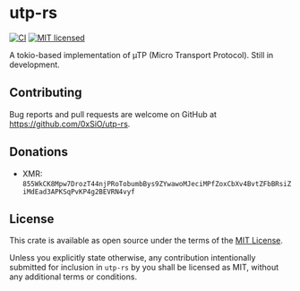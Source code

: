 # utp-rs
[![CI](https://github.com/0xSiO/utp-rs/actions/workflows/ci.yml/badge.svg)](https://github.com/0xSiO/utp-rs/actions/workflows/ci.yml)
[![MIT licensed](https://img.shields.io/badge/license-MIT-blue.svg)](./LICENSE)

A tokio-based implementation of µTP (Micro Transport Protocol). Still in development.

## Contributing

Bug reports and pull requests are welcome on GitHub at https://github.com/0xSiO/utp-rs.

## Donations

- XMR: `855WkCK8Mpw7DrozT44njPRoTobumbBys9ZYwawoMJeciMPfZoxCbXv4BvtZFbBRsiZiMdEad3APKSqPvKP4g2BEVRN4vyf`

## License

This crate is available as open source under the terms of the
[MIT License](https://opensource.org/licenses/MIT).

Unless you explicitly state otherwise, any contribution intentionally submitted for inclusion in
`utp-rs` by you shall be licensed as MIT, without any additional terms or conditions.
